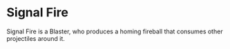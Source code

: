 # Signal Fire
Signal Fire is a Blaster, who produces a homing fireball that consumes other projectiles around it.
